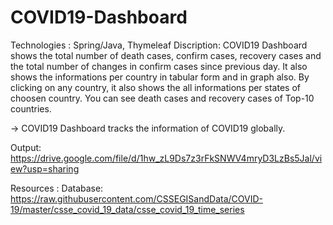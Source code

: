 # COVID19-Dashboard
Technologies : Spring/Java, Thymeleaf
Discription: 
  COVID19 Dashboard shows the total number of death cases, confirm cases, recovery cases and the total number of changes in confirm cases since previous day. It also shows the informations per country in tabular form and in graph also. By clicking on any country, it also shows the all informations per states of choosen country. You can see death cases and recovery cases of Top-10 countries.
  
-> COVID19 Dashboard tracks the information of COVID19 globally.

Output: https://drive.google.com/file/d/1hw_zL9Ds7z3rFkSNWV4mryD3LzBs5Jal/view?usp=sharing

Resources :
  Database: https://raw.githubusercontent.com/CSSEGISandData/COVID-19/master/csse_covid_19_data/csse_covid_19_time_series

